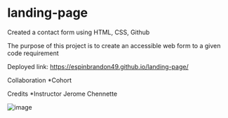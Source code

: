 # landing-page

Created a contact form using HTML, CSS, Github

The purpose of this project is to create an accessible web form to a given code requirement

Deployed link: https://espinbrandon49.github.io/landing-page/

Collaboration
*Cohort

Credits 
*Instructor Jerome Chennette

![image](https://user-images.githubusercontent.com/102924713/173945340-3d028728-0766-4356-a7d7-2a0210145df0.png)
